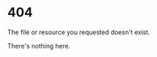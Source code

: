# 404

The file or resource you requested doesn't exist.

There's nothing here.

<!--This isn't an article or anything in particular.-->
<!--It doesn't show up in this directory's index.-->

